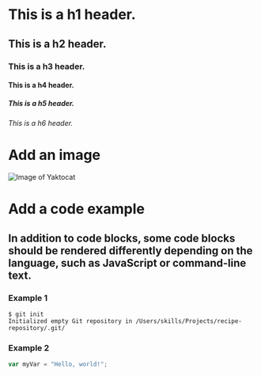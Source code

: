 # This is a h1 header.
## This is a h2 header.
### This is a h3 header.
#### This is a h4 header.
##### This is a h5 header.
###### This is a h6 header.

# Add an image
![Image of Yaktocat](https://octodex.github.com/images/yaktocat.png)

# Add a code example
## In addition to code blocks, some code blocks should be rendered differently depending on the language, such as JavaScript or command-line text.
### Example 1
```
$ git init
Initialized empty Git repository in /Users/skills/Projects/recipe-repository/.git/
```
### Example 2
``` javascript
var myVar = "Hello, world!";
```
